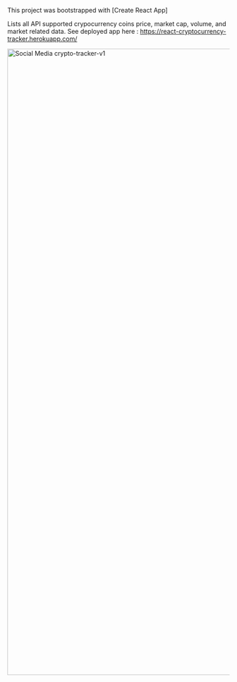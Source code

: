 This project was bootstrapped with [Create React App]

Lists all API supported crypocurrency coins price, market cap, volume, and market related data.
See deployed app here : https://react-cryptocurrency-tracker.herokuapp.com/


<img width="1421" alt="Social Media crypto-tracker-v1" src="https://user-images.githubusercontent.com/63796776/105735268-694fc500-5f2b-11eb-9942-3722700aba9b.png">
